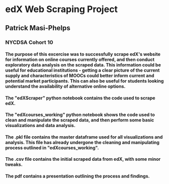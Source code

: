 # edX Web Scraping Project

## Patrick Masi-Phelps
### NYCDSA Cohort 10

#### The purpose of this excercise was to successfully scrape edX's website for information on online courses currently offered, and then conduct exploratory data analysis on the scraped data. This information could be useful for educational institutions - getting a clear picture of the current supply and characteristics of MOOCs could better inform current and potential market participants. This can also be useful for students looking understand the availability of alternative online options.

#### The "edXScraper" python notebook contains the code used to scrape edX.
#### The "edXcourses_working" python notebook shows the code used to clean and manipulate the scraped data, and then perform some basic visualizations and data analysis. 
#### The .pkl file contains the master dataframe used for all visualizations and analysis. This file has already undergone the cleaning and manipulating process outlined in "edXcourses_working".
#### The .csv file contains the initial scraped data from edX, with some minor tweaks.
#### The pdf contains a presentation outlining the process and findings.
